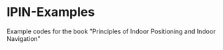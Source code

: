 # IPIN-Examples
Example codes for the book "Principles of Indoor Positioning and Indoor Navigation"
